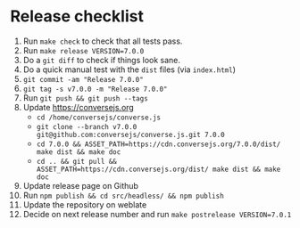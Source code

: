 # Release checklist

1. Run `make check` to check that all tests pass.
2. Run `make release VERSION=7.0.0`
3. Do a `git diff` to check if things look sane.
4. Do a quick manual test with the `dist` files (via `index.html`)
5. `git commit -am "Release 7.0.0"`
6. `git tag -s v7.0.0 -m "Release 7.0.0"`
7. Run `git push && git push --tags`
8. Update https://conversejs.org
    * `cd /home/conversejs/converse.js`
    * `git clone --branch v7.0.0 git@github.com:conversejs/converse.js.git 7.0.0`
    * `cd 7.0.0 && ASSET_PATH=https://cdn.conversejs.org/7.0.0/dist/ make dist && make doc`
    * `cd .. && git pull && ASSET_PATH=https://cdn.conversejs.org/dist/ make dist && make doc`
9. Update release page on Github
11. Run `npm publish && cd src/headless/ && npm publish`
12. Update the repository on weblate
13. Decide on next release number and run `make postrelease VERSION=7.0.1`
